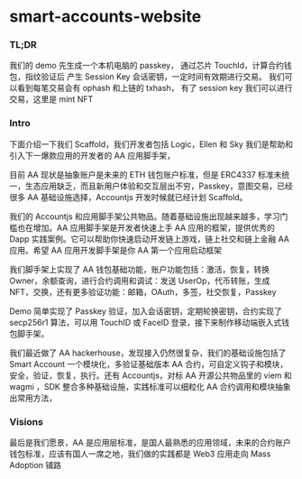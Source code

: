 # smart-accounts-website

### TL;DR

我们的 demo 先生成一个本机电脑的 passkey，
通过芯片 TouchId，计算合约钱包，指纹验证后
产生 Session Key 会话密钥，一定时间有效期进行交易。
我们可以看到每笔交易会有 ophash 和上链的 txhash，
有了 session key 我们可以进行交易，这里是 mint NFT

### Intro

下面介绍一下我们 Scaffold，我们开发者包括 Logic，Ellen 和 Sky
我们是帮助和引入下一爆款应用的开发者的 AA 应用脚手架，

目前 AA 现状是抽象账户是未来的 ETH 钱包账户标准，但是 ERC4337 标准未统一，生态应用缺乏，而且新用户体验和交互层出不穷，Passkey，意图交易，已经很多 AA 基础设施选择，Accountjs 开发时候就已经计划 Scaffold。

我们的 Accountjs 和应用脚手架公共物品。随着基础设施出现越来越多，学习门槛也在增加。AA 应用脚手架是开发者快速上手 AA 应用的框架，提供优秀的 Dapp 实践案例。它可以帮助你快速启动开发链上游戏，链上社交和链上金融 AA 应用。希望 AA 应用开发脚手架是你 AA 第一个应用启动框架

我们脚手架上实现了 AA 钱包基础功能，账户功能包括：激活，恢复，转换 Owner，余额查询，进行合约调用和调试：发送 UserOp，代币转账，生成 NFT，交换，还有更多验证功能：邮箱，OAuth，多签，社交恢复，Passkey

Demo 简单实现了 Passkey 验证，加入会话密钥，定期轮换密钥，合约实现了 secp256r1 算法，可以用 TouchID 或 FaceID 登录，接下来制作移动端嵌入式钱包脚手架。

我们最近做了 AA hackerhouse，发现接入仍然很复杂，我们的基础设施包括了 Smart Account 一个模块化，多验证基础版本 AA 合约，可自定义钩子和模块，安全，验证，恢复，执行。还有 Accountjs，对标 AA 开源公共物品里的 viem 和 wagmi ，SDK 整合多种基础设施，实践标准可以细粒化 AA 合约调用和模块抽象出常用方法，

### Visions

最后是我们愿景，AA 是应用层标准，是国人最熟悉的应用领域，未来的合约账户钱包标准，应该有国人一席之地，我们做的实践都是 Web3 应用走向 Mass Adoption 铺路

